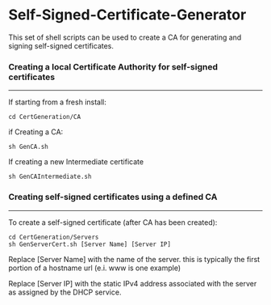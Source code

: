 # Self-Signed-Certificate-Generator

This set of shell scripts can be used to create a CA for generating and signing self-signed certificates.



### Creating a local Certificate Authority for self-signed certificates
_____________________

If starting from a fresh install:
```
cd CertGeneration/CA
```

if Creating a CA:
```
sh GenCA.sh
```

If creating a new Intermediate certificate
```
sh GenCAIntermediate.sh
```

### Creating self-signed certificates using a defined CA
______________________

To create a self-signed certificate (after CA has been created):
```
cd CertGeneration/Servers
sh GenServerCert.sh [Server Name] [Server IP]
```
Replace [Server Name] with the name of the server. this is typically the first portion of a hostname url (e.i. www is one example)

Replace [Server IP] with the static IPv4 address associated with the server as assigned by the DHCP service.